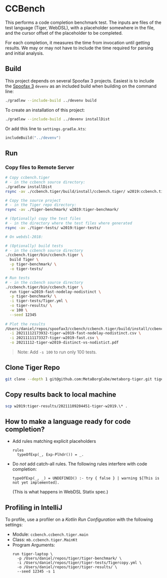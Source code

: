 # CCBench

This performs a code completion benchmark test. The inputs are files of the test language (Tiger, WebDSL), with a placeholder somewhere in the file, and the cursor offset of the placeholder to be completed.

For each completion, it measures the time from invocation until getting results. We may or may not have to include the time required for parsing and initial analysis.

## Build
This project depends on several Spoofax 3 projects. Easiest is to include the [Spoofax 3][1] `devenv` as an included build when building on the command line:

```sh
./gradlew --include-build ../devenv build 
```

To create an installation of this project:

```sh
./gradlew --include-build ../devenv installDist
```

Or add this line to `settings.gradle.kts`:

```kotlin
includeBuild("../devenv")
```


## Run

### Copy files to Remote Server

```bash
# Copy ccbench.tiger
# - in the ccbench source directory:
./gradlew installDist
rsync -av ./ccbench.tiger/build/install/ccbench.tiger/ w2019:ccbench.tiger

# Copy the source project
# - in the Tiger repo directory:
rsync -av ./tiger-benchmark/ w2019:tiger-benchmark/

# (Optionally) copy the test files
# - in the directory where the test files where generated
rsync -av ./tiger-tests/ w2019:tiger-tests/

# On webdsl-2018:

# (Optionally) build tests
# - in the ccbench source directory
./ccbench.tiger/bin/ccbench.tiger \
  build Tiger \
  -p tiger-benchmark/ \
  -o tiger-tests/

# Run tests
# - in the ccbench source directory
./ccbench.tiger/bin/ccbench.tiger \
  run tiger-w2019-fast-nodelay-nodistinct \
  -p tiger-benchmark/ \
  -i tiger-tests/Tiger.yml \
  -o tiger-results/ \
  -w 100 \
  --seed 12345
  
# Plot the results
/Users/daniel/repos/spoofax3/ccbench/ccbench.tiger/build/install/ccbench.tiger/bin/ccbench.tiger plot \
  -i 20211112173932-tiger-w2019-fast-nodelay-nodistinct.csv \
  -i 20211111173327-tiger-w2019-fast.csv \
  -o 20211112-tiger-w2019-distinct-vs-nodistict.pdf
```

> Note: Add `-s 100` to run only 100 tests.

## Clone Tiger Repo
```bash
git clone --depth 1 git@github.com:MetaBorgCube/metaborg-tiger.git tiger
```

## Copy results back to local machine

```bash
scp w2019:tiger-results/20211109204451-tiger-w2019.\* .
```

## How to make a language ready for code completion?

- Add rules matching explicit placeholders

    ```
    rules
      typeOfExp(_, Exp-Plhdr()) = _.
    ```
    
- Do *not* add catch-all rules. The following rules interfere with code completion:

    ```
    typeOfExp(_, _) = UNDEFINED() :- try { false } | warning $[This is not yet implemented]. 
    ```

  (This is what happens in WebDSL Statix spec.)


## Profiling in IntelliJ
To profile, use a profiler on a _Kotlin Run Configuration_ with the following settings:

- Module: `ccbench.ccbench.tiger.main`
- Class: `mb.ccbench.tiger.MainKt`
- Program Arguments:
  ```
  run tiger-laptop \
    -p /Users/daniel/repos/tiger/tiger-benchmark/ \
    -i /Users/daniel/repos/tiger/tiger-tests/Tigercopy.yml \
    -o /Users/daniel/repos/tiger/tiger-results/ \
    --seed 12345 -s 1
  ```



[1]: git@github.com:metaborg/devenv.git
